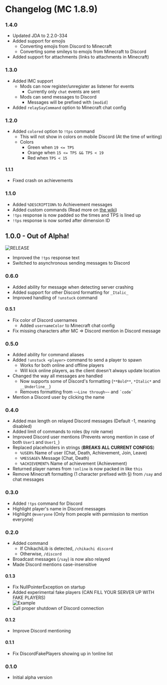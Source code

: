 # Changelog (MC 1.8.9)

### 1.4.0
- Updated JDA to 2.2.0-334
- Added support for emojis
	- Converting emojis from Discord to Minecraft
	- Converting some smileys to emojis from Minecraft to Discord
- Added support for attachments (links to attachments in Minecraft)

### 1.3.0
- Added IMC support
	- Mods can now register/unregister as listener for events
		- Currently only `chat` events are sent
	- Mods can send messages to Discord
		- Messages will be prefixed with `[modid]`
- Added `relaySayCommand` option to Minecraft chat config

### 1.2.0
- Added `colored` option to `!tps` command
	- This will not show in colors on mobile Discord (At the time of writing)
	- Colors
		- Green when `19 <= TPS`
		- Orange when `15 <= TPS && TPS < 19`
		- Red when `TPS < 15`

#### 1.1.1
- Fixed crash on achievements

### 1.1.0
- Added `%DESCRIPTION%` to Achievement messages
- Added custom commands (Read more on [the wiki](https://github.com/Chikachi/ChikachiDiscord/wiki/Custom-Commands))
- `!tps` response is now padded so the times and TPS is lined up
- `!tps` response is now sorted after dimension ID

## 1.0.0 - Out of Alpha!
![RELEASE](https://media.giphy.com/media/duGmnxv5TZDy/giphy.gif)
- Improved the `!tps` response text
- Switched to asynchronous sending messages to Discord

### 0.6.0
- Added ability for message when detecting server crashing
- Added support for other Discord formatting for `_Italic_`
- Improved handling of `!unstuck` command

#### 0.5.1
- Fix color of Discord usernames
	- Added `usernameColor` to Minecraft chat config
- Fix missing characters after MC => Discord mention in Discord message

### 0.5.0
- Added ability for command aliases
- Added `!unstuck <player>` command to send a player to spawn
	- Works for both online and offline players
	- Will kick online players, as the client doesn't always update location
- Changed the way all messages are handled
	- Now supports some of Discord's formatting (`**Bold**`, `*Italic*` and `__Underline__`)
	- Removes formatting from `~~Line through~~` and ``` `code` ```
- Mention a Discord user by clicking the name

### 0.4.0
- Added max length on relayed Discord messages (Default -1, meaning disabled)
- Added limit of commands to roles (by role name)
- Improved Discord user mentions (Prevents wrong mention in case of both `User1` and `User1_`)
- Replaced placeholders in strings (**BREAKS ALL CURRENT CONFIGS**)
	- `%USER%` Name of user (Chat, Death, Achievement, Join, Leave)
	- `%MESSAGE%` Message (Chat, Death)
	- `%ACHIEVEMENT%` Name of achievement (Achievement)
- Returned player names from `!online` is now packed in like `this`
- Remove Minecraft formatting (1 character prefixed with §) from `/say` and chat messages

### 0.3.0
- Added `!tps` command for Discord
- Highlight player's name in Discord messages
- Highlight `@everyone` (Only from people with permission to mention everyone)

### 0.2.0
- Added command
	- If ChikachiLib is detected, `/chikachi discord`
	- Otherwise, `/discord`
- Broadcast messages (`/say`) is now also relayed
- Made Discord mentions case-insensitive

#### 0.1.3
- Fix NullPointerException on startup
- Added experimental fake players (CAN FILL YOUR SERVER UP WITH FAKE PLAYERS)  
![Example](https://ss.chikachi.net/2016-05-05_03-10-13_7109d217-ef20-4979-a5a4-0baa8c8a46c4.png)
- Call proper shutdown of Discord connection

#### 0.1.2
- Improve Discord mentioning

#### 0.1.1
- Fix DiscordFakePlayers showing up in !online list

### 0.1.0
- Initial alpha version